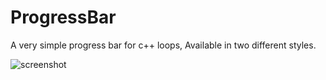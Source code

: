 # ProgressBar
A very simple progress bar for c++ loops, Available in two different styles.

![screenshot](https://raw.githubusercontent.com/luigipertoldi/progressbar/master/bar.png?raw=true "'#' style")
